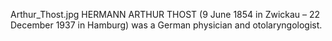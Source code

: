 Arthur_Thost.jpg HERMANN ARTHUR THOST (9 June 1854 in Zwickau – 22 December 1937 in Hamburg) was a German physician and otolaryngologist.
